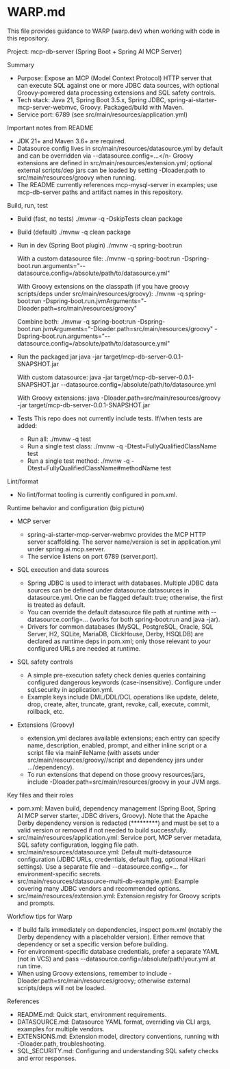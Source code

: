 # WARP.md

This file provides guidance to WARP (warp.dev) when working with code in this repository.

Project: mcp-db-server (Spring Boot + Spring AI MCP Server)

Summary
- Purpose: Expose an MCP (Model Context Protocol) HTTP server that can execute SQL against one or more JDBC data sources, with optional Groovy-powered data processing extensions and SQL safety controls.
- Tech stack: Java 21, Spring Boot 3.5.x, Spring JDBC, spring-ai-starter-mcp-server-webmvc, Groovy. Packaged/build with Maven.
- Service port: 6789 (see src/main/resources/application.yml)

Important notes from README
- JDK 21+ and Maven 3.6+ are required.
- Datasource config lives in src/main/resources/datasource.yml by default and can be overridden via --datasource.config=...</n- Groovy extensions are defined in src/main/resources/extension.yml; optional external scripts/dep jars can be loaded by setting -Dloader.path to src/main/resources/groovy when running.
- The README currently references mcp-mysql-server in examples; use mcp-db-server paths and artifact names in this repository.

Build, run, test
- Build (fast, no tests)
  ./mvnw -q -DskipTests clean package

- Build (default)
  ./mvnw -q clean package

- Run in dev (Spring Boot plugin)
  ./mvnw -q spring-boot:run

  With a custom datasource file:
  ./mvnw -q spring-boot:run -Dspring-boot.run.arguments="--datasource.config=/absolute/path/to/datasource.yml"

  With Groovy extensions on the classpath (if you have groovy scripts/deps under src/main/resources/groovy):
  ./mvnw -q spring-boot:run -Dspring-boot.run.jvmArguments="-Dloader.path=src/main/resources/groovy"

  Combine both:
  ./mvnw -q spring-boot:run -Dspring-boot.run.jvmArguments="-Dloader.path=src/main/resources/groovy" -Dspring-boot.run.arguments="--datasource.config=/absolute/path/to/datasource.yml"

- Run the packaged jar
  java -jar target/mcp-db-server-0.0.1-SNAPSHOT.jar

  With custom datasource:
  java -jar target/mcp-db-server-0.0.1-SNAPSHOT.jar --datasource.config=/absolute/path/to/datasource.yml

  With Groovy extensions:
  java -Dloader.path=src/main/resources/groovy -jar target/mcp-db-server-0.0.1-SNAPSHOT.jar

- Tests
  This repo does not currently include tests. If/when tests are added:
  - Run all: ./mvnw -q test
  - Run a single test class: ./mvnw -q -Dtest=FullyQualifiedClassName test
  - Run a single test method: ./mvnw -q -Dtest=FullyQualifiedClassName#methodName test

Lint/format
- No lint/format tooling is currently configured in pom.xml.

Runtime behavior and configuration (big picture)
- MCP server
  - spring-ai-starter-mcp-server-webmvc provides the MCP HTTP server scaffolding. The server name/version is set in application.yml under spring.ai.mcp.server.
  - The service listens on port 6789 (server.port).

- SQL execution and data sources
  - Spring JDBC is used to interact with databases. Multiple JDBC data sources can be defined under datasource.datasources in datasource.yml. One can be flagged default: true; otherwise, the first is treated as default.
  - You can override the default datasource file path at runtime with --datasource.config=... (works for both spring-boot:run and java -jar).
  - Drivers for common databases (MySQL, PostgreSQL, Oracle, SQL Server, H2, SQLite, MariaDB, ClickHouse, Derby, HSQLDB) are declared as runtime deps in pom.xml; only those relevant to your configured URLs are needed at runtime.

- SQL safety controls
  - A simple pre-execution safety check denies queries containing configured dangerous keywords (case-insensitive). Configure under sql.security in application.yml.
  - Example keys include DML/DDL/DCL operations like update, delete, drop, create, alter, truncate, grant, revoke, call, execute, commit, rollback, etc.

- Extensions (Groovy)
  - extension.yml declares available extensions; each entry can specify name, description, enabled, prompt, and either inline script or a script file via mainFileName (with assets under src/main/resources/groovy/<extension>/script and dependency jars under .../dependency).
  - To run extensions that depend on those groovy resources/jars, include -Dloader.path=src/main/resources/groovy in your JVM args.

Key files and their roles
- pom.xml: Maven build, dependency management (Spring Boot, Spring AI MCP server starter, JDBC drivers, Groovy). Note that the Apache Derby dependency version is redacted (*********) and must be set to a valid version or removed if not needed to build successfully.
- src/main/resources/application.yml: Service port, MCP server metadata, SQL safety configuration, logging file path.
- src/main/resources/datasource.yml: Default multi-datasource configuration (JDBC URLs, credentials, default flag, optional Hikari settings). Use a separate file and --datasource.config=... for environment-specific secrets.
- src/main/resources/datasource-multi-db-example.yml: Example covering many JDBC vendors and recommended options.
- src/main/resources/extension.yml: Extension registry for Groovy scripts and prompts.

Workflow tips for Warp
- If build fails immediately on dependencies, inspect pom.xml (notably the Derby dependency with a placeholder version). Either remove that dependency or set a specific version before building.
- For environment-specific database credentials, prefer a separate YAML (not in VCS) and pass --datasource.config=/absolute/path/your.yml at run time.
- When using Groovy extensions, remember to include -Dloader.path=src/main/resources/groovy; otherwise external scripts/deps will not be loaded.

References
- README.md: Quick start, environment requirements.
- DATASOURCE.md: Datasource YAML format, overriding via CLI args, examples for multiple vendors.
- EXTENSIONS.md: Extension model, directory conventions, running with -Dloader.path, troubleshooting.
- SQL_SECURITY.md: Configuring and understanding SQL safety checks and error responses.

